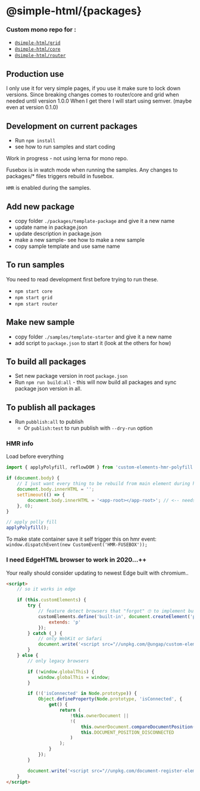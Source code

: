 # @simple-html/{packages}

### Custom mono repo for :

-   [`@simple-html/grid`](https://github.com/simple-html/simple-html/tree/master/packages/grid)
-   [`@simple-html/core`](https://github.com/simple-html/simple-html/tree/master/packages/core)
-   [`@simple-html/router`](https://github.com/simple-html/simple-html/tree/master/packages/router)

## Production use

I only use it for very simple pages, if you use it make sure to lock down versions. Since breaking
changes comes to router/core and grid when needed until version 1.0.0 When I get there I will start
using semver. (maybe even at version 0.1.0)

## Development on current packages

-   Run `npm install`
-   see how to run samples and start coding

Work in progress - not using lerna for mono repo.

Fusebox is in watch mode when running the samples. Any changes to packages/\* files triggers rebuild
in fusebox.

`HMR` is enabled during the samples.

## Add new package

-   copy folder `./packages/template-package` and give it a new name
-   update name in package.json
-   update description in package.json
-   make a new sample- see how to make a new sample
-   copy sample template and use same name

## To run samples

You need to read development first before trying to run these.

-   `npm start core`
-   `npm start grid`
-   `npm start router`

## Make new sample

-   copy folder `./samples/template-starter` and give it a new name
-   add script to `package.json` to start it (look at the others for how)

## To build all packages

-   Set new package version in root `package.json`
-   Run `npm run build:all` - this will now build all packages and sync package json version in all.

## To publish all packages

-   Run `pubblish:all` to publish
    -   Or `publish:test` to run publish with `--dry-run` option

### HMR info

Load before everything

```ts
import { applyPolyfill, reflowDOM } from 'custom-elements-hmr-polyfill';

if (document.body) {
    // I just want every thing to be rebuild from main element during hmr
    document.body.innerHTML = '';
    setTimeout(() => {
        document.body.innerHTML = '<app-root></app-root>'; // <-- needs to match you main root element
    }, 0);
}

// apply polly fill
applyPolyfill();
```

To make state container save it self trigger this on hmr event:
`window.dispatchEvent(new CustomEvent('HMR-FUSEBOX'));`

### I need EdgeHTML browser to work in 2020...++

Your really should consider updating to newest Edge built with chromium..

```html
<script>
    // so it works in edge

    if (this.customElements) {
        try {
            // feature detect browsers that "forgot" 🙄 to implement built-in extends
            customElements.define('built-in', document.createElement('p').constructor, {
                extends: 'p'
            });
        } catch (_) {
            // only WebKit or Safari
            document.write('<script src="//unpkg.com/@ungap/custom-elements-builtin"><\x2fscript>');
        }
    } else {
        // only legacy browsers

        if (!window.globalThis) {
            window.globalThis = window;
        }

        if (!('isConnected' in Node.prototype)) {
            Object.defineProperty(Node.prototype, 'isConnected', {
                get() {
                    return (
                        !this.ownerDocument ||
                        !(
                            this.ownerDocument.compareDocumentPosition(this) &
                            this.DOCUMENT_POSITION_DISCONNECTED
                        )
                    );
                }
            });
        }

        document.write('<script src="//unpkg.com/document-register-element"><\x2fscript>');
    }
</script>
```
